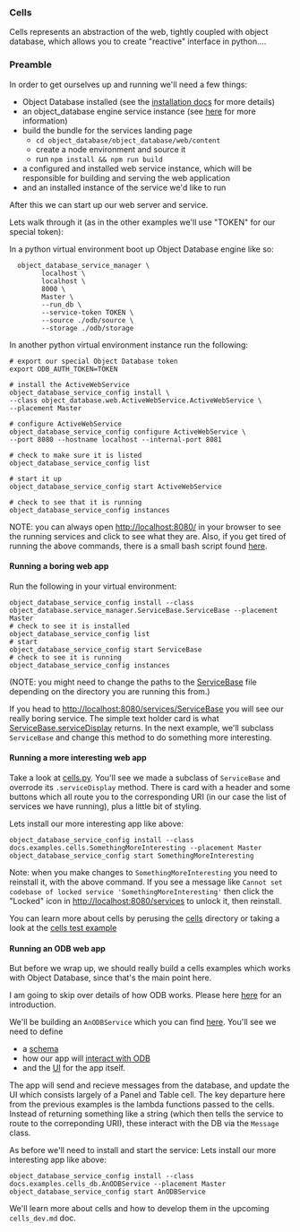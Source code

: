 ### Cells ###

Cells represents an abstraction of the web, tightly coupled with object database, which allows you to create "reactive" interface in python....


### Preamble ###

In order to get ourselves up and running we'll need a few things:

* Object Database installed (see the [installation docs](../INSTALLATION.md) for more details)
* an object_database engine service instance (see [here](./object_engine.md) for more information)
* build the bundle for the services landing page
  * `cd object_database/object_database/web/content`
  * create a node environment and source it
  * run `npm install && npm run build`
* a configured and installed web service instance, which will be responsible for building and serving the web application
* and an installed instance of the service we'd like to run

After this we can start up our web server and service.

Lets walk through it (as in the other examples we'll use "TOKEN" for our special token):

In a python virtual environment boot up Object Database engine like so:
```
  object_database_service_manager \
        localhost \
        localhost \
        8000 \
        Master \
        --run_db \
        --service-token TOKEN \
        --source ./odb/source \
        --storage ./odb/storage
```

In another python virtual environment instance run the following:
```
# export our special Object Database token
export ODB_AUTH_TOKEN=TOKEN

# install the ActiveWebService
object_database_service_config install \
--class object_database.web.ActiveWebService.ActiveWebService \
--placement Master

# configure ActiveWebService
object_database_service_config configure ActiveWebService \
--port 8080 --hostname localhost --internal-port 8081

# check to make sure it is listed
object_database_service_config list

# start it up
object_database_service_config start ActiveWebService

# check to see that it is running
object_database_service_config instances
```

NOTE: you can always open [http://localhost:8080/](http://localhost:8080/) in your browser to see the running services and click to see what they are. Also, if you get tired of running the above commands, there is a small bash script found [here](./examples/aws_start.sh).

#### Running a boring web app ####

Run the following in your virtual environment:

```
object_database_service_config install --class object_database.service_manager.ServiceBase.ServiceBase --placement Master
# check to see it is installed
object_database_service_config list
# start
object_database_service_config start ServiceBase
# check to see it is running
object_database_service_config instances
```

(NOTE: you might need to change the paths to the [ServiceBase](https://github.com/APrioriInvestments/object_database/blob/dev/object_database/service_manager/ServiceBase.py) file depending on the directory you are running this from.)

If you head to [http://localhost:8080/services/ServiceBase](http://localhost:8080/services/ServiceBase) you will see our really boring service. The simple text holder card is what [ServiceBase.serviceDisplay](https://github.com/APrioriInvestments/object_database/blob/dev/object_database/service_manager/ServiceBase.py#L67) returns. In the next example, we'll subclass `ServiceBase` and change this method to do something more interesting.


#### Running a more interesting web app ####

Take a look at [cells.py]('./examples/cells.py'). You'll see we made a subclass of `ServiceBase` and overrode its `.serviceDisplay` method. There is card with a header and some buttons which all route you to the corresponding URI (in our case the list of services we have running), plus a little bit of styling. 

Lets install our more interesting app like above:
```
object_database_service_config install --class docs.examples.cells.SomethingMoreInteresting --placement Master
object_database_service_config start SomethingMoreInteresting
```

Note: when you make changes to `SomethingMoreInteresting` you need to reinstall it, with the above command. If you see a message like `Cannot set codebase of locked service 'SomethingMoreInteresting'` then click the "Locked" icon in [http://localhost:8080/services]([http://localhost:8080/services) to unlock it, then reinstall.


You can learn more about cells by perusing the [cells](https://github.com/APrioriInvestments/object_database/tree/dev/object_database/web/cells) directory or taking a look at the [cells test example](https://github.com/APrioriInvestments/object_database/blob/dev/object_database/web/CellsTestService.py#L63)

#### Running an ODB web app ####

But before we wrap up, we should really build a cells examples which works with Object Database, since that's the main point here.

I am going to skip over details of how ODB works. Please here [here](https://github.com/APrioriInvestments/object_database/blob/dev/docs/object_engine.md) for an introduction. 

We'll be building an `AnODBService` which you can find [here](https://github.com/APrioriInvestments/object_database/blob/daniel-examples/docs/examples/cells_odb.py). You'll see we need to define 
* a [schema](https://github.com/APrioriInvestments/object_database/blob/daniel-examples/docs/examples/cells_odb.py#L12)
* how our app will [interact with ODB](https://github.com/APrioriInvestments/object_database/blob/daniel-examples/docs/examples/cells_odb.py#L23)
* and the [UI](https://github.com/APrioriInvestments/object_database/blob/daniel-examples/docs/examples/cells_odb.py#L40) for the app itself. 

The app will send and recieve messages from the database, and update the UI which consists largely of a Panel and Table cell. The key departure here from the previous examples is the lambda functions passed to the cells. Instead of returning something like a string (which then tells the service to route to the correponding URI), these interact with the DB via the `Message` class. 

As before we'll need to install and start the service:
Lets install our more interesting app like above:
```
object_database_service_config install --class docs.examples.cells_db.AnODBService --placement Master
object_database_service_config start AnODBService
```

We'll learn more about cells and how to develop them in the upcoming `cells_dev.md` doc. 
